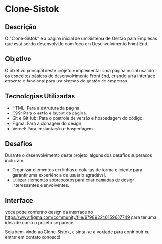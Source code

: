 # Clone-Sistok

## Descrição

O "Clone-Sistok" é a página inicial de um Sistema de Gestão para Empresas que está sendo desenvolvido com foco em Desenvolvimento Front End.

## Objetivo

O objetivo principal deste projeto é implementar uma página inicial usando os conceitos básicos de desenvolvimento Front End, criando uma interface atraente e funcional para um sistema de gestão de empresas.

## Tecnologias Utilizadas

- HTML: Para a estrutura da página.
- CSS: Para o estilo e layout da página.
- Git e GitHub: Para o controle de versão e hospedagem do código.
- Figma: Para a clonagem do design.
- Vercel: Para implantação e hospedagem.

## Desafios

Durante o desenvolvimento deste projeto, alguns dos desafios superados incluíram:

- Organizar elementos em linhas e colunas de forma eficiente para garantir uma experiência de usuário agradável.
- Utilizar elementos sobrepostos para criar camadas de design interessantes e envolventes.

## Interface

Você pode conferir o design da interface no https://www.figma.com/community/file/979892246159607749 para ter uma ideia de como o projeto se parece.

Seja bem-vindo ao Clone-Sistok, e sinta-se à vontade para contribuir ou entrar em contato conosco!


